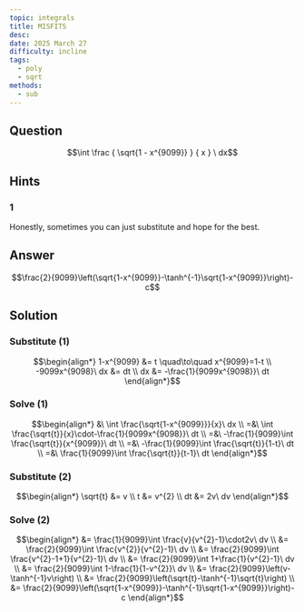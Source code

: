 ```yaml
---
topic: integrals
title: MISFITS
desc: 
date: 2025 March 27
difficulty: incline
tags:
  - poly
  - sqrt
methods:
  - sub
---
```



## Question
```math
\int
  \frac
    { \sqrt{1 - x^{9099}} }
    { x }
\ dx
```


## Hints

### 1
Honestly, sometimes you can just substitute and hope for the best.


## Answer
```math
\frac{2}{9099}\left(\sqrt{1-x^{9099}}-\tanh^{-1}\sqrt{1-x^{9099}}\right)-c
```


## Solution

### Substitute (1)
```math
\begin{align*}
  1-x^{9099} &= t \quad\to\quad x^{9099}=1-t
  \\ -9099x^{9098}\ dx &= dt
  \\ dx &= -\frac{1}{9099x^{9098}}\ dt
\end{align*}
```

### Solve (1)
```math
\begin{align*}
  &\ \int \frac{\sqrt{1-x^{9099}}}{x}\ dx
  \\ =&\ \int \frac{\sqrt{t}}{x}\cdot-\frac{1}{9099x^{9098}}\ dt
  \\ =&\ -\frac{1}{9099}\int \frac{\sqrt{t}}{x^{9099}}\ dt
  \\ =&\ -\frac{1}{9099}\int \frac{\sqrt{t}}{1-t}\ dt
  \\ =&\ \frac{1}{9099}\int \frac{\sqrt{t}}{t-1}\ dt
\end{align*}
```

### Substitute (2)
```math
\begin{align*}
  \sqrt{t} &= v
  \\ t &= v^{2}
  \\ dt &= 2v\ dv
\end{align*}
```

### Solve (2)
```math
\begin{align*}
  &= \frac{1}{9099}\int \frac{v}{v^{2}-1}\cdot2v\ dv
  \\ &= \frac{2}{9099}\int \frac{v^{2}}{v^{2}-1}\ dv
  \\ &= \frac{2}{9099}\int \frac{v^{2}-1+1}{v^{2}-1}\ dv
  \\ &= \frac{2}{9099}\int 1+\frac{1}{v^{2}-1}\ dv
  \\ &= \frac{2}{9099}\int 1-\frac{1}{1-v^{2}}\ dv
  \\ &= \frac{2}{9099}\left(v-\tanh^{-1}v\right)
  \\ &= \frac{2}{9099}\left(\sqrt{t}-\tanh^{-1}\sqrt{t}\right)
  \\ &= \frac{2}{9099}\left(\sqrt{1-x^{9099}}-\tanh^{-1}\sqrt{1-x^{9099}}\right)-c
\end{align*}
```

